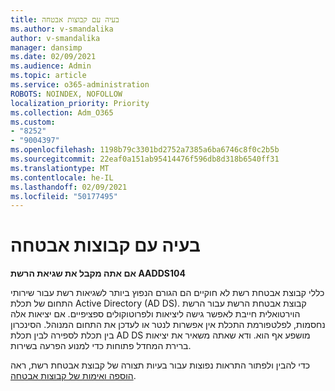 ```yaml
---
title: בעיה עם קבוצות אבטחה
ms.author: v-smandalika
author: v-smandalika
manager: dansimp
ms.date: 02/09/2021
ms.audience: Admin
ms.topic: article
ms.service: o365-administration
ROBOTS: NOINDEX, NOFOLLOW
localization_priority: Priority
ms.collection: Adm_O365
ms.custom:
- "8252"
- "9004397"
ms.openlocfilehash: 1198b79c3301bd2752a7385a6ba6746c8f0c2b5b
ms.sourcegitcommit: 22eaf0a151ab95414476f596db8d318b6540ff31
ms.translationtype: MT
ms.contentlocale: he-IL
ms.lasthandoff: 02/09/2021
ms.locfileid: "50177495"
---
```

# <a name="issue-with-security-groups"></a>בעיה עם קבוצות אבטחה

**אם אתה מקבל את שגיאת הרשת AADDS104**

כללי קבוצת אבטחת רשת לא חוקיים הם הגורם הנפוץ ביותר לשגיאות רשת עבור שירותי התחום של תכלת Active Directory (AD DS). קבוצת אבטחת הרשת עבור הרשת הוירטואלית חייבת לאפשר גישה ליציאות ולפרוטוקולים ספציפיים. אם יציאות אלה נחסמות, לפלטפורמת התכלת אין אפשרות לנטר או לעדכן את התחום המנוהל. הסינכרון בין תכלת לספירה לבין תכלת AD DS מושפע אף הוא. ודא שאתה משאיר את יציאות ברירת המחדל פתוחות כדי למנוע הפרעה בשירות.

כדי להבין ולפתור התראות נפוצות עבור בעיות תצורה של קבוצת אבטחת רשת, ראה [הוספה ואימות של קבוצות אבטחה](https://docs.microsoft.com/azure/active-directory-domain-services/alert-nsg#verify-and-edit-existing-security-rules).
